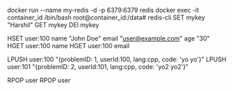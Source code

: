 docker run --name my-redis -d -p 6379:6379 redis
docker exec -it container_id /bin/bash
root@container_id:/data# redis-cli
SET mykey "Harshil"
GET mykey
DEl mykey

HSET user:100 name "John Doe" email "user@example.com" age "30"
HGET user:100 name
HGET user:100 email

LPUSH user:100 "{problemID: 1, userId:100, lang:cpp, code: 'yo yo'}"
LPUSH user:101 "{problemID: 2, userId:101, lang:cpp, code: 'yo2 yo2'}"

RPOP user
RPOP user
